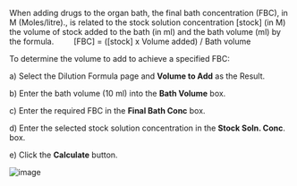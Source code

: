 When adding drugs to the organ bath, the final bath concentration (FBC), in M (Moles/litre)., is related to the stock solution concentration [stock] (in M) the volume of stock added to the bath (in ml) and the bath volume (ml) by the formula.
        
[FBC] = ([stock] x Volume added) / Bath volume

To determine the volume to add to achieve a specified FBC:

a) Select the Dilution Formula page and **Volume to Add** as the Result.

b) Enter the bath volume (10 ml) into the **Bath Volume** box.
 
c) Enter the required FBC in the **Final Bath Conc** box.

d) Enter the selected stock solution concentration in the **Stock Soln. Conc**. box.

e) Click the **Calculate** button.

![image](https://user-images.githubusercontent.com/3098042/88390705-b69e7e80-cdb0-11ea-81dc-a7187df4ae0a.png)